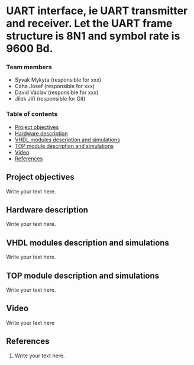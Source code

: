 # UART interface, ie UART transmitter and receiver. Let the UART frame structure is 8N1 and symbol rate is 9600 Bd.

### Team members

* Syvak Mykyta (responsible for xxx)
* Caha Josef (responsible for xxx)
* David Václav (responsible for xxx)
* Jílek Jiří (responsible for Git)

### Table of contents

* [Project objectives](#objectives)
* [Hardware description](#hardware)
* [VHDL modules description and simulations](#modules)
* [TOP module description and simulations](#top)
* [Video](#video)
* [References](#references)

<a name="objectives"></a>

## Project objectives

Write your text here.

<a name="hardware"></a>

## Hardware description

Write your text here.

<a name="modules"></a>

## VHDL modules description and simulations

Write your text here.

<a name="top"></a>

## TOP module description and simulations

Write your text here.

<a name="video"></a>

## Video

Write your text here

<a name="references"></a>

## References

1. Write your text here.
